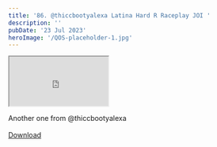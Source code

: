```yaml
---
title: '86. @thiccbootyalexa Latina Hard R Raceplay JOI '
description: ''
pubDate: '23 Jul 2023'
heroImage: '/QOS-placeholder-1.jpg'
---
```

<iframe src="https://drive.google.com/file/d/1jMcTowk_rJwh29N81LKlN32u3RLes9lz/preview" width="200" height="100" allow="autoplay" allowfullscreen="allowfullscreen"></iframe>

Another one from @thiccbootyalexa
<br>
<br>
<a class="read_more" href="https://drive.google.com/file/d/1jMcTowk_rJwh29N81LKlN32u3RLes9lz/view?usp=sharing">Download</a>